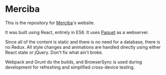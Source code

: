 Merciba
=======

This is the repository for [Merciba](https://merciba.com)'s website.

It was built using React, entirely in ES6. It uses [Paquet](https://github.com/merciba/paquet) as a webserver. 

Since all of the content is static and there is no need for a database, there is no Redux. All style changes and animations are handled directly using either React state or jQuery. Don't fix what ain't broke. 

Webpack and Grunt do the builds, and BrowserSync is used during development for refreshing and simplified cross-device testing. 
